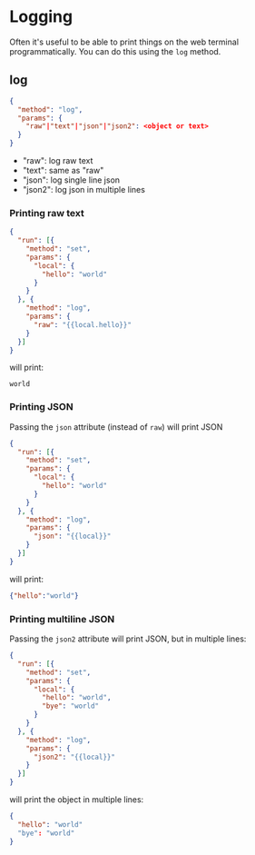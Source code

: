 # Logging

Often it's useful to be able to print things on the web terminal programmatically. You can do this using the `log` method.

## log

```json
{
  "method": "log",
  "params": {
    "raw"|"text"|"json"|"json2": <object or text>
  }
}
```

- "raw": log raw text
- "text": same as "raw"
- "json": log single line json
- "json2": log json in multiple lines

### Printing raw text

```json
{
  "run": [{
    "method": "set",
    "params": {
      "local": {
        "hello": "world"
      }
    }
  }, {
    "method": "log",
    "params": {
      "raw": "{{local.hello}}"
    }
  }]
}
```

will print:

```
world
```

### Printing JSON

Passing the `json` attribute (instead of `raw`) will print JSON

```json
{
  "run": [{
    "method": "set",
    "params": {
      "local": {
        "hello": "world"
      }
    }
  }, {
    "method": "log",
    "params": {
      "json": "{{local}}"
    }
  }]
}
```

will print:

```json
{"hello":"world"}
```

### Printing multiline JSON

Passing the `json2` attribute will print JSON, but in multiple lines:

```json
{
  "run": [{
    "method": "set",
    "params": {
      "local": {
        "hello": "world",
        "bye": "world"
      }
    }
  }, {
    "method": "log",
    "params": {
      "json2": "{{local}}"
    }
  }]
}
```

will print the object in multiple lines:

```json
{
  "hello": "world"
  "bye": "world"
}
```

